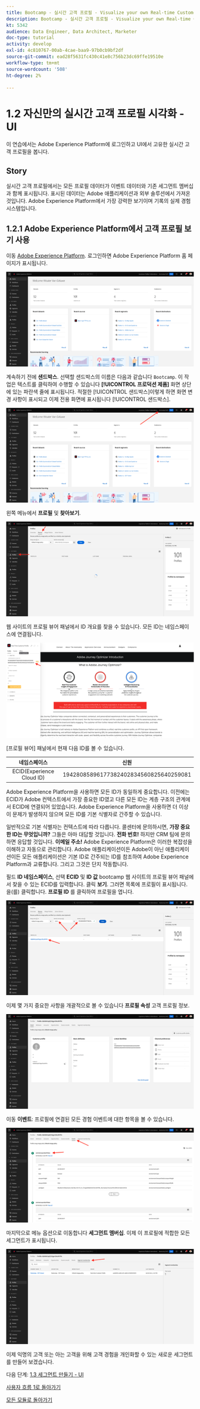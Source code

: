 ```yaml
---
title: Bootcamp - 실시간 고객 프로필 - Visualize your own Real-time Customer Profile - UI
description: Bootcamp - 실시간 고객 프로필 - Visualize your own Real-time Customer Profile - UI
kt: 5342
audience: Data Engineer, Data Architect, Marketer
doc-type: tutorial
activity: develop
exl-id: 4c810767-00ab-4cae-baa9-97b0cb9bf2df
source-git-commit: ead28f5631fc430c41e8c756b23dc69ffe19510e
workflow-type: tm+mt
source-wordcount: '508'
ht-degree: 2%

---
```


# 1.2 자신만의 실시간 고객 프로필 시각화 - UI

이 연습에서는 Adobe Experience Platform에 로그인하고 UI에서 고유한 실시간 고객 프로필을 봅니다.

## Story

실시간 고객 프로필에서는 모든 프로필 데이터가 이벤트 데이터와 기존 세그먼트 멤버십과 함께 표시됩니다. 표시된 데이터는 Adobe 애플리케이션과 외부 솔루션에서 가져온 것입니다. Adobe Experience Platform에서 가장 강력한 보기이며 기록의 실제 경험 시스템입니다.

## 1.2.1 Adobe Experience Platform에서 고객 프로필 보기 사용

이동 [Adobe Experience Platform](https://experience.adobe.com/platform). 로그인하면 Adobe Experience Platform 홈 페이지가 표시됩니다.

![데이터 수집](./images/home.png)

계속하기 전에 **샌드박스**. 선택할 샌드박스의 이름은 다음과 같습니다 ``Bootcamp``. 이 작업은 텍스트를 클릭하여 수행할 수 있습니다 **[!UICONTROL 프로덕션 제품]** 화면 상단에 있는 파란색 줄에 표시됩니다. 적절한 [!UICONTROL 샌드박스]이렇게 하면 화면 변경 사항이 표시되고 이제 전용 화면에 표시됩니다 [!UICONTROL 샌드박스].

![데이터 수집](./images/sb1.png)

왼쪽 메뉴에서 **프로필** 및 **찾아보기**.

![고객 프로필](./images/homemenu.png)

웹 사이트의 프로필 뷰어 패널에서 ID 개요를 찾을 수 있습니다. 모든 ID는 네임스페이스에 연결됩니다.

![고객 프로필](./images/identities.png)

[프로필 뷰어] 패널에서 현재 다음 ID를 볼 수 있습니다.

| 네임스페이스 | 신원 |
|:-------------:| :---------------:|
| ECID(Experience Cloud ID) | 19428085896177382402834560825640259081 |

Adobe Experience Platform을 사용하면 모든 ID가 동일하게 중요합니다. 이전에는 ECID가 Adobe 컨텍스트에서 가장 중요한 ID였고 다른 모든 ID는 계층 구조의 관계에서 ECID에 연결되어 있었습니다. Adobe Experience Platform을 사용하면 더 이상 이 문제가 발생하지 않으며 모든 ID를 기본 식별자로 간주할 수 있습니다.

일반적으로 기본 식별자는 컨텍스트에 따라 다릅니다. 콜센터에 문의하시면, **가장 중요한 ID는 무엇입니까?** 그들은 아마 대답할 것입니다. **전화 번호!** 하지만 CRM 팀에 문의하면 응답할 것입니다. **이메일 주소!**  Adobe Experience Platform은 이러한 복잡성을 이해하고 자동으로 관리합니다. Adobe 애플리케이션이든 Adobe이 아닌 애플리케이션이든 모든 애플리케이션은 기본 ID로 간주되는 ID를 참조하여 Adobe Experience Platform과 교류합니다. 그리고 그것은 단지 작동합니다.

필드 **ID 네임스페이스**, 선택 **ECID** 및 **ID 값** bootcamp 웹 사이트의 프로필 뷰어 패널에서 찾을 수 있는 ECID를 입력합니다. 클릭 **보기**. 그러면 목록에 프로필이 표시됩니다. 을(를) 클릭합니다. **프로필 ID** 를 클릭하여 프로필을 엽니다.

![고객 프로필](./images/popupecid.png)

이제 몇 가지 중요한 사항을 개괄적으로 볼 수 있습니다 **프로필 속성** 고객 프로필 정보.

![고객 프로필](./images/profile.png)

이동 **이벤트**: 프로필에 연결된 모든 경험 이벤트에 대한 항목을 볼 수 있습니다.

![고객 프로필](./images/profileee.png)

마지막으로 메뉴 옵션으로 이동합니다 **세그먼트 멤버십**. 이제 이 프로필에 적합한 모든 세그먼트가 표시됩니다.

![고객 프로필](./images/profileseg.png)

이제 익명의 고객 또는 아는 고객을 위해 고객 경험을 개인화할 수 있는 새로운 세그먼트를 만들어 보겠습니다.

다음 단계: [1.3 세그먼트 만들기 - UI](./ex3.md)

[사용자 흐름 1로 돌아가기](./uc1.md)

[모든 모듈로 돌아가기](../../overview.md)
